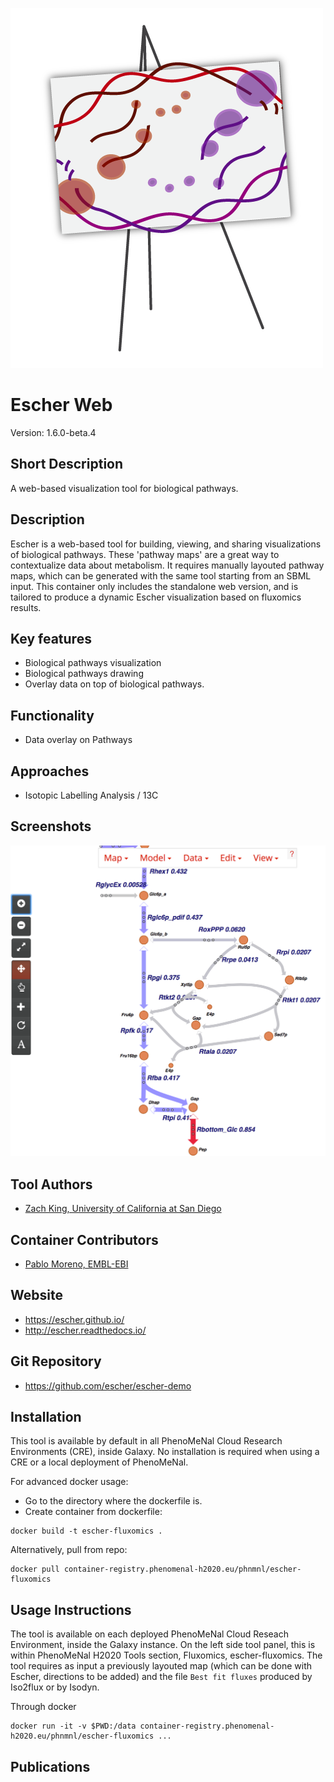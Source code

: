 ![Logo](escher.png)
# Escher Web
Version: 1.6.0-beta.4

## Short Description

A web-based visualization tool for biological pathways. 

## Description

Escher is a web-based tool for building, viewing, and sharing visualizations of biological pathways. These 'pathway maps' are a great way to contextualize data about metabolism. It requires manually layouted pathway maps, which can be generated with the same tool starting from an SBML input. This container only includes the standalone web version, and is tailored to produce a dynamic Escher visualization based on fluxomics results.

## Key features

- Biological pathways visualization
- Biological pathways drawing
- Overlay data on top of biological pathways.

## Functionality

- Data overlay on Pathways

## Approaches

- Isotopic Labelling Analysis / 13C

## Screenshots

![screenshot](screenshots/s1.png)

## Tool Authors

- [Zach King, University of California at San Diego](https://github.com/zakandrewking)

## Container Contributors

- [Pablo Moreno, EMBL-EBI](https://github.com/pcm32) 

## Website

- https://escher.github.io/
- http://escher.readthedocs.io/

## Git Repository

- https://github.com/escher/escher-demo

## Installation

This tool is available by default in all PhenoMeNal Cloud Research Environments (CRE), inside Galaxy. No installation is required when using a CRE or a local deployment of PhenoMeNal.

For advanced docker usage:

- Go to the directory where the dockerfile is.
- Create container from dockerfile:

```
docker build -t escher-fluxomics .
```

Alternatively, pull from repo:

```
docker pull container-registry.phenomenal-h2020.eu/phnmnl/escher-fluxomics
```


## Usage Instructions

The tool is available on each deployed PhenoMeNal Cloud Reseach Environment, inside the Galaxy instance. On the left side tool panel, this is within PhenoMeNal H2020 Tools section, Fluxomics, escher-fluxomics. The tool requires as input a previously layouted map (which can be done with Escher, directions to be added) and the file `Best fit fluxes` produced by Iso2flux or by Isodyn.


Through docker

```
docker run -it -v $PWD:/data container-registry.phenomenal-h2020.eu/phnmnl/escher-fluxomics ...
```
## Publications

